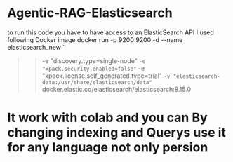 # Agentic-RAG-Elasticsearch

to run this code you have to have access to an ElasticSearch API I used following Docker image
docker run -p 9200:9200 -d --name elasticsearch_new `
>>   -e "discovery.type=single-node" `
>>   -e "xpack.security.enabled=false" `
>>   -e "xpack.license.self_generated.type=trial" `
>>   -v "elasticsearch-data:/usr/share/elasticsearch/data" `
>>   docker.elastic.co/elasticsearch/elasticsearch:8.15.0
# It work with colab and you can By changing indexing and Querys use it for any language not only persion
